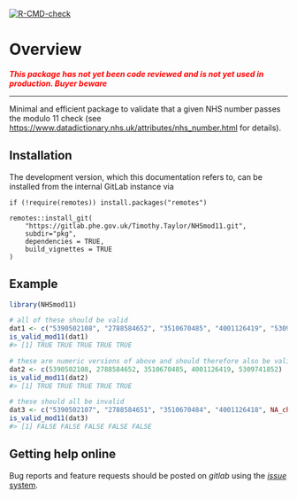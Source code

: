 
<!-- README.md is generated from README.Rmd. Please edit that file -->
<!-- badges: start -->

[![R-CMD-check](https://github.com/TimTaylor/NHSmod11/workflows/R-CMD-check/badge.svg)](https://github.com/TimTaylor/NHSmod11/actions)
<!-- badges: end -->

# Overview

<span style="color:red"> ***This package has not yet been code reviewed
and is not yet used in production. Buyer beware*** </span>

------------------------------------------------------------------------

Minimal and efficient package to validate that a given NHS number passes
the modulo 11 check (see
<https://www.datadictionary.nhs.uk/attributes/nhs_number.html> for
details).

## Installation

The development version, which this documentation refers to, can be
installed from the internal GitLab instance via

    if (!require(remotes)) install.packages("remotes")

    remotes::install_git(
        "https://gitlab.phe.gov.uk/Timothy.Taylor/NHSmod11.git",
        subdir="pkg",
        dependencies = TRUE,
        build_vignettes = TRUE
    )

## Example

``` r
library(NHSmod11)

# all of these should be valid
dat1 <- c("5390502108", "2788584652", "3510670485", "4001126419", "5309741852")
is_valid_mod11(dat1)
#> [1] TRUE TRUE TRUE TRUE TRUE

# these are numeric versions of above and should therefore also be valid
dat2 <- c(5390502108, 2788584652, 3510670485, 4001126419, 5309741852)
is_valid_mod11(dat2)
#> [1] TRUE TRUE TRUE TRUE TRUE

# these should all be invalid
dat3 <- c("5390502107", "2788584651", "3510670484", "4001126418", NA_character_)
is_valid_mod11(dat3)
#> [1] FALSE FALSE FALSE FALSE FALSE
```

## Getting help online

Bug reports and feature requests should be posted on *gitlab* using the
[*issue*
system](https://gitlab.phe.gov.uk/Timothy.Taylor/NHSmod11/issues).
